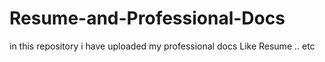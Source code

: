 # Resume-and-Professional-Docs
in this repository i have uploaded my professional docs Like Resume .. etc
